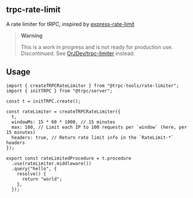 ## trpc-rate-limit

A rate limiter for tRPC, inspired by [express-rate-limit](https://github.com/express-rate-limit/express-rate-limit)

> **Warning**
>
> This is a work in progress and is not ready for production use.
> Discontinued. See [OrJDev/trpc-limiter](https://github.com/OrJDev/trpc-limiter) instead.

## Usage

```tsx
import { createTRPCRateLimiter } from "@trpc-tools/rate-limiter";
import { initTRPC } from "@trpc/server";

const t = initTRPC.create();

const rateLimiter = createTRPCRateLimiter({
  t,
  windowMs: 15 * 60 * 1000, // 15 minutes
  max: 100, // Limit each IP to 100 requests per `window` (here, per 15 minutes)
  headers: true, // Return rate limit info in the `RateLimit-*` headers
});

export const rateLimitedProcedure = t.procedure
  .use(rateLimiter.middleware())
  .query("hello", {
    resolve() {
      return "world";
    },
  });
```
